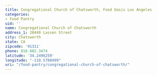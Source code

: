 ```yaml
---
title: Congregational Church of Chatsworth, Food Oasis Los Angeles
categories:
- Food Pantry
uid: ''
name: Congregational Church of Chatsworth
address_1: 20440 Lassen Street
city: Chatsworth
state: CA
zipcode: '91311'
phone: 818.882.3474
latitude: '34.2496259'
longitude: "-118.5788499"
uri: "/food-pantry/congregational-church-of-chatsworth/"
---
```


